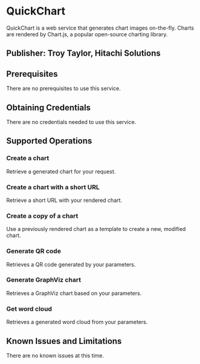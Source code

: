 # QuickChart
QuickChart is a web service that generates chart images on-the-fly. Charts are rendered by Chart.js, a popular open-source charting library.

## Publisher: Troy Taylor, Hitachi Solutions

## Prerequisites
There are no prerequisites to use this service.

## Obtaining Credentials
There are no credentials needed to use this service.

## Supported Operations
### Create a chart
Retrieve a generated chart for your request.
### Create a chart with a short URL
Retrieve a short URL with your rendered chart.
### Create a copy of a chart
Use a previously rendered chart as a template to create a new, modified chart.
### Generate QR code
Retrieves a QR code generated by your parameters.
### Generate GraphViz chart
Retrieves a GraphViz chart based on your parameters.
### Get word cloud
Retrieves a generated word cloud from your parameters.

## Known Issues and Limitations
There are no known issues at this time.

